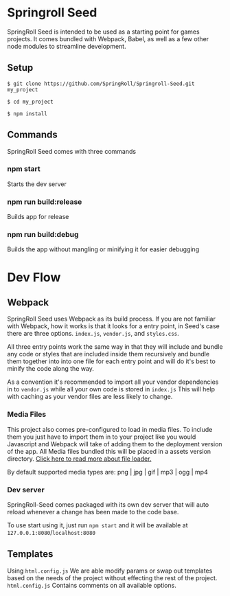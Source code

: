 # Springroll Seed

SpringRoll Seed is intended to be used as a starting point for games projects. It comes bundled with Webpack, Babel, as well as a few other node modules to streamline development.

## Setup

```
$ git clone https://github.com/SpringRoll/Springroll-Seed.git my_project

$ cd my_project

$ npm install
```

## Commands

SpringRoll Seed comes with three commands

### npm start

Starts the dev server

### npm run build:release

Builds app for release

### npm run build:debug

Builds the app without mangling or minifying it for easier debugging

# Dev Flow

## Webpack

SpringRoll Seed uses Webpack as its build process. If you are not familiar with Webpack, how it works is that it looks for a entry point, in Seed's case there are three options. `index.js`, `vendor.js`, and `styles.css`.

All three entry points work the same way in that they will include and bundle any code or styles that are included inside them recursively and bundle them together into into one file for each entry point and will do it's best to minify the code along the way.

As a convention it's recommended to import all your vendor dependencies in to `vendor.js` while all your own code is stored in `index.js` This will help with caching as your vendor files are less likely to change.

### Media Files

This project also comes pre-configured to load in media files. To include them you just have to import them in to your project like you would Javascript and Webpack will take of adding them to the deployment version of the app. All Media files bundled this will be placed in a assets version directory.
[Click here to read more about file loader.](https://github.com/webpack-contrib/file-loader)

By default supported media types are: png | jpg | gif | mp3 | ogg | mp4

### Dev server

SpringRoll-Seed comes packaged with its own dev server that will auto reload whenever a change has been made to the code base.

To use start using it, just run `npm start` and it will be available at `127.0.0.1:8080`/`localhost:8080`

## Templates

Using `html.config.js` We are able modify params or swap out templates based on the needs of the project without effecting the rest of the project. `html.config.js` Contains comments on all available options.
